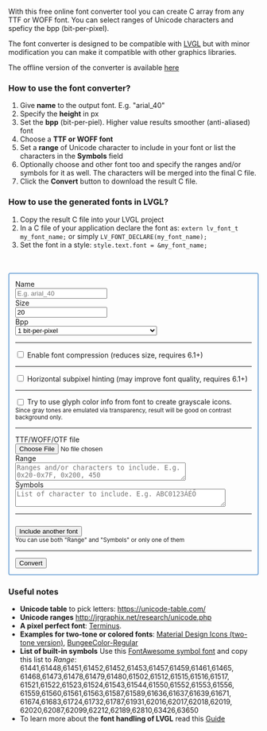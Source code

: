 

<div class="row" style="margin-bottom:48px;">
    <div class="col-md-8 col-md-offset-2">
        <p>With this free online font converter tool you can create C array from any TTF or WOFF font. You can
            select ranges of Unicode characters and speficy the bpp (bit-per-pixel).</p>
        <p>The font converter is designed to be compatible with <a href="https://lvgl.io"
                title="Open-source Embedded GUI Library">LVGL</a> but with minor modification you can make it
            compatible with other graphics libraries.</p>
        <p>The offline version of the converter is available <a href="https://github.com/lvgl/lv_font_conv"
                title="Offline font converter on GitHub">here</a></p>
        <h3>How to use the font converter?</h3>
        <ol>
            <li>Give <strong>name</strong> to the output font. E.g. "arial_40"</li>
            <li>Specify the <strong>height</strong> in px</li>
            <li>Set the <strong>bpp</strong> (bit-per-piel). Higher value results smoother (anti-aliased) font</li>
            <li>Choose a <strong>TTF or WOFF font</strong></li>
            <li>Set a <strong>range</strong> of Unicode character to include in your font or list the characters in
                the <strong>Symbols</strong> field</li>
            <li>Optionally choose and other font too and specify the ranges and/or symbols for it as well. The
                characters will be merged into the final C file.</li>
            <li>Click the <strong>Convert</strong> button to download the result C file.</li>
        </ol>
        <h3>How to use the generated fonts in LVGL?</h3>
        <ol>
            <li>Copy the result C file into your LVGL project</li>
            <li>In a C file of your application declare the font as: <code
                    class="code-inline">extern lv_font_t my_font_name;</code> or simply <code
                    class="code-inline">LV_FONT_DECLARE(my_font_name);</code></li>
            <li>Set the font in a style: <code class="code-inline">style.text.font = &amp;my_font_name;</code> </li>
        </ol>
    </div>
</div>
<div class="row">
    <div class="col-md-9 col-md-offset-2">
        <form id="converterForm" enctype="multipart/form-data" name="font_conv"
            style="padding:12px;border-radius:4px;border-style:solid;border-width:2px;border-color:#7babda">
            <div class="form-group row"> <label for="name" class="col-md-2 form-label">Name</label>
                <div class="col-md-5"> <input type="text" name="name" id="name" class="form-control"
                        placeholder="E.g. arial_40"> </div>
            </div>
            <div class="form-group row"> <label for="height" class="col-form-label col-md-2">Size</label>
                <div class="col-md-5"> <input type="number" name="height" id="height" class="form-control"
                        placeholder="Height in px" value="20"> </div>
            </div>
            <div class="form-group row"> <label for="bpp" class="col-form-label col-md-2">Bpp</label>
                <div class="col-md-5"> <select name="bpp" id="bpp" class="form-control">
                        <option value="1">1 bit-per-pixel</option>
                        <option value="2">2 bit-per-pixel</option>
                        <option value="3">3 bit-per-pixel (Needs compression enabled)</option>
                        <option value="4">4 bit-per-pixel</option>
                        <option value="8">8 bit-per-pixel</option>
                    </select> </div>
            </div>
            <hr>
            <div class="form-check"> <input class="form-check-input" type="checkbox" value="" id="compression">
                <label class="form-check-label" for="compression"> Enable font compression (reduces size, requires
                    6.1+) </label> </div>
            <hr>
            <div class="form-check" style="display:none;"> <input class="form-check-input" type="radio"
                    name="exampleRadios" id="subpixel1" value="none" checked> <label class="form-check-label"
                    for="subpixel1"> No subpixel hinting </label> </div>
            <div class="form-check"> <input class="form-check-input" type="checkbox" name="exampleRadios"
                    id="subpixel2" value="horz"> <label class="form-check-label" for="subpixel2"> Horizontal
                    subpixel hinting (may improve font quality, requires 6.1+) </label> </div>
            <div class="form-check" style="display:none;"> <input class="form-check-input" type="radio"
                    name="exampleRadios" id="subpixel3" value="vert"> <label class="form-check-label"
                    for="subpixel3"> Vertical subpixel hinting </label> </div>
            <hr>
            <div class="form-check"> <input class="form-check-input" type="checkbox" id="use_color_info" value=""
                    style="vertical-align:top;"> <label class="form-check-label" for="use_color_info"> Try to use
                    glyph color info from font to create grayscale icons.<br> <small>Since gray tones are emulated
                        via transparency, result will be good on contrast background only.</small> </label> </div>
            <hr>
            <div class="font-controls" id="font-controls-clone-source">
                <div class="form-group row"> <label class="col-md-2 form-label">TTF/WOFF/OTF file</label>
                    <div class="col-md-10"> <input type="file" class="font_file form-control-file"> </div>
                </div>
                <div class="form-group row"> <label class="col-md-2 form-label">Range</label>
                    <div class="col-md-10"> <textarea rows="2" cols="40" class="font_range form-control"
                            placeholder="Ranges and/or characters to include. E.g. 0x20-0x7F, 0x200, 450"></textarea>
                    </div>
                </div>
                <div class="form-group row"> <label class="col-md-2 form-label">Symbols</label>
                    <div class="col-md-10"> <textarea rows="2" cols="50" class="font_symbols form-control"
                            placeholder="List of character to include. E.g. ABC0123ÁÉŐ"></textarea> </div>
                </div>
                <hr>
            </div> <button type="button" id="insert-button" class="btn btn-md btn-primary"
                style="margin-top:10px">Include another font</button> <br> <small>You can use both "Range" and
                "Symbols" or only one of them</small>
            <hr>
            <div class="form-group"> <input type="submit" value="Convert" name="submit"
                    class="btn btn-lg btn-primary"> </div>
            <div class="form-group"> </div>
        </form>
        <h3>Useful notes</h3>
        <ul class="ul-space">
            <li><strong>Unicode table</strong> to pick letters: <a href="https://unicode-table.com/"
                    target="_blank">https://unicode-table.com/</a></li>
            <li><strong>Unicode ranges</strong> <a href="http://jrgraphix.net/research/unicode.php"
                    target="_blank">http://jrgraphix.net/research/unicode.php</a></li>
            <li><strong>A pixel perfect font</strong>: <a
                    href="https://sourceforge.net/projects/terminus-font/">Terminus</a>. </li>
            <li><strong>Examples for two-tone or colored fonts</strong>: <a
                    href="https://github.com/google/material-design-icons/blob/master/font/MaterialIconsTwoTone-Regular.otf">Material
                    Design Icons (two-tone version)</a>, <a
                    href="https://github.com/djrrb/Bungee/blob/master/fonts/Bungee_Color_Fonts/BungeeColor-Regular_colr_Windows.ttf">BungeeColor-Regular</a>
            </li>
            <li><strong>List of built-in symbols</strong> Use this <a
                    href="https://lvgl.io/assets/others/FontAwesome5-Solid+Brands+Regular.woff">FontAwesome symbol
                    font</a> and copy this list to <em>Range</em>: <br>
                61441,61448,61451,61452,61452,61453,61457,61459,61461,61465,<br>
                61468,61473,61478,61479,61480,61502,61512,61515,61516,61517,<br>
                61521,61522,61523,61524,61543,61544,61550,61552,61553,61556,<br>
                61559,61560,61561,61563,61587,61589,61636,61637,61639,61671,<br>
                61674,61683,61724,61732,61787,61931,62016,62017,62018,62019,<br>
                62020,62087,62099,62212,62189,62810,63426,63650 </li>
            <li>To learn more about the <strong>font handling of LVGL</strong> read this <a
                    href="https://docs.lvgl.io/latest/en/html/overview/font.html">Guide</a></li>
        </ul>
    </div>
    <script src="../web.a9ad9337.js" type="text/javascript"></script>
</div>
